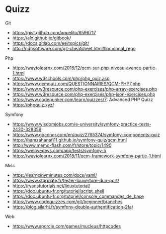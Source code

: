 # Quizz

Git
- https://gist.github.com/aquelito/8596717
- https://alx.github.io/gitbook/
- https://docs.gitlab.com/ee/topics/git/
- http://ndpsoftware.com/git-cheatsheet.html#loc=local_repo

Php
- https://waytolearnx.com/2018/12/qcm-sur-php-niveau-avance-partie-1.html
- https://www.w3schools.com/php/php_quiz.asp
- https://www.qcmquiz.com/QUESTIONNAIRES/QCM-PHP7.php
- https://www.w3resource.com/php-exercises/php-array-exercises.php
- https://www.w3resource.com/php-exercises/php-json-exercises.php
- https://www.codepunker.com/learn/quizzes/7: Advanced PHP Quizz
- https://phpquiz.xyz/

Symfony
- https://www.wisdomjobs.com/e-university/symfony-practice-tests-2430-328359
- https://www.goconqr.com/en/quiz/2765374/symfony-components-quiz
- https://hamzahanafi11.github.io/symfony-quiz/qcm.html
- http://www.memo-flash.com/fr/store/topic/1490
- https://welovedevs.com/app/tests/symfony-5
- https://waytolearnx.com/2018/11/qcm-framework-symfony-partie-1.html

Misc
- https://learnxinyminutes.com/docs/yaml/
- https://www.starmate.fr/tester-louverture-dun-port/
- https://ryanstutorials.net/linuxtutorial/
- https://doc.ubuntu-fr.org/tutoriel/script_shell
- https://doc.ubuntu-fr.org/tutoriel/console_commandes_de_base
- https://www.codequizzes.com/git/beginner/branches
- https://blog.silarhi.fr/symfony-double-authentification-2fa/

Web
- https://www.sporcle.com/games/mucleus/httpcodes
